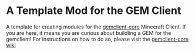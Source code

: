# A Template Mod for the GEM Client
A template for creating modules for the [gemclient-core](https://github.com/gavinsmod/gemclient-core) Minecraft Client.
If you are here, it means you are curious about buildling a GEM for the gemclient! For instructions on how to do so,
please visit the [gemclient-core wiki](https://github.com/gavinsmod/gemclient-core/wiki)
